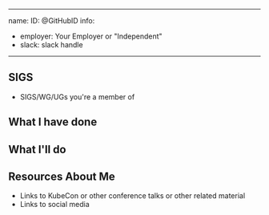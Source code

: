 -------------------------------------------------------------
name: 
ID: @GitHubID
info:
  - employer: Your Employer or "Independent"
  - slack: slack handle
-------------------------------------------------------------

<!-- Please make a copy of this template as "candidate-yourname.md" and save it to
the election directory -->

## SIGS

- SIGS/WG/UGs you're a member of

## What I have done

## What I'll do

## Resources About Me

- Links to KubeCon or other conference talks or other related material 
- Links to social media
